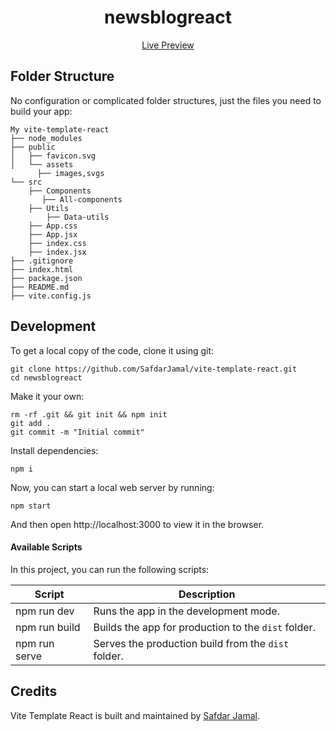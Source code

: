 
<h1 align="center">
  newsblogreact
</h1>

<p align="center">
  <a href="https://newsblogarticle.netlify.app/">
    Live Preview
  </a>
</p>


## Folder Structure

No configuration or complicated folder structures, just the files you need to build your app:

```
My vite-template-react
├── node_modules
├── public
│   ├── favicon.svg
│   └── assets
      ├── images,svgs
└── src
    ├── Components
       ├── All-components
    ├── Utils
        ├── Data-utils
    ├── App.css
    ├── App.jsx
    ├── index.css
    ├── index.jsx
├── .gitignore
├── index.html
├── package.json
├── README.md
├── vite.config.js
```

## Development

To get a local copy of the code, clone it using git:

```
git clone https://github.com/SafdarJamal/vite-template-react.git
cd newsblogreact
```

Make it your own:

```
rm -rf .git && git init && npm init
git add .
git commit -m "Initial commit"
```

Install dependencies:

```
npm i
```

Now, you can start a local web server by running:

```
npm start
```

And then open http://localhost:3000 to view it in the browser.

#### Available Scripts

In this project, you can run the following scripts:

| Script        | Description                                         |
| ------------- | --------------------------------------------------- |
| npm run dev   | Runs the app in the development mode.               |
| npm run build | Builds the app for production to the `dist` folder. |
| npm run serve | Serves the production build from the `dist` folder. |

## Credits

Vite Template React is built and maintained by [Safdar Jamal](https://safdarjamal.github.io).

